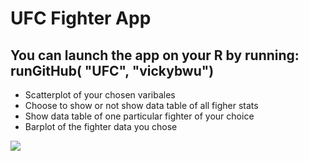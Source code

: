 # UFC Fighter App
## You can launch the app on your R by running: runGitHub( "UFC", "vickybwu") 
- Scatterplot of your chosen varibales 
- Choose to show or not show data table of all figher stats 
- Show data table of one particular fighter of your choice
- Barplot of the fighter data you chose 


![](name-of-giphy.gif)
